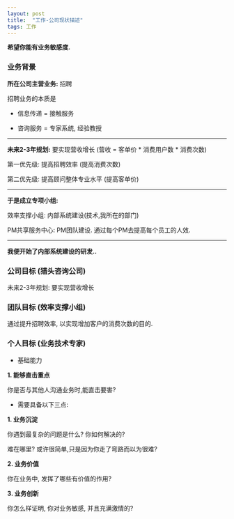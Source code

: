 ```yaml
---
layout: post
title:  "工作-公司现状描述"
tags: 工作
---
```


**希望你能有业务敏感度.**

### 业务背景

**所在公司主营业务:** 招聘

招聘业务的本质是

- 信息传递 = 接触服务
    
- 咨询服务 = 专家系统, 经验教授
    
 ---- 
     
**未来2-3年规划:** 要实现营收增长 (营收 = 客单价 * 消费用户数 * 消费次数)

第一优先级: 提高招聘效率 (提高消费次数)

第二优先级: 提高顾问整体专业水平 (提高客单价)

 ---- 
 
**于是成立专项小组:**

效率支撑小组: 内部系统建设(技术,我所在的部门)

PM共享服务中心: PM团队建设. 通过每个PM去提高每个员工的人效.

 ---- 

**我便开始了内部系统建设的研发..**

### 公司目标 (猎头咨询公司)

未来2-3年规划: 要实现营收增长
    
### 团队目标 (效率支撑小组)

通过提升招聘效率, 以实现增加客户的消费次数的目的.
    
### 个人目标 (业务技术专家)

- 基础能力

**1. 能够直击重点**
    
你是否与其他人沟通业务时,能直击要害?

- 需要具备以下三点:
    
**1. 业务沉淀**
    
你遇到最复杂的问题是什么? 你如何解决的? 

难在哪里? 或许很简单,只是因为你走了弯路而以为很难?
    
**2. 业务价值**
    
你在业务中, 发挥了哪些有价值的作用? 
    
**3. 业务创新**
    
你怎么样证明, 你对业务敏感, 并且充满激情的?

